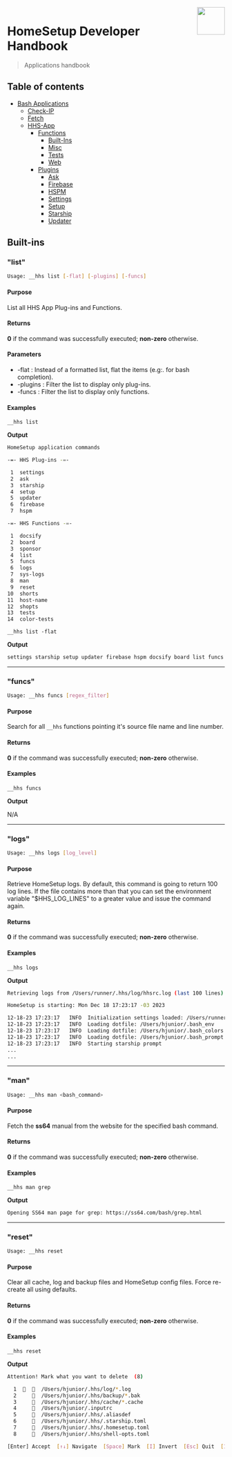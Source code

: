 <img src="https://iili.io/HvtxC1S.png" width="64" height="64" align="right" />

# HomeSetup Developer Handbook
>
> Applications handbook

## Table of contents

<!-- toc -->

- [Bash Applications](../../../../applications.md)
  - [Check-IP](../../check-ip.md#check-ip)
  - [Fetch](../../fetch.md#fetch)
  - [HHS-App](../../hhs-app.md#homesetup-application)
    - [Functions](../../hhs-app.md#functions)
      - [Built-Ins](built-ins.md)
      - [Misc](misc.md)
      - [Tests](tests.md)
      - [Web](web.md)
    - [Plugins](../../hhs-app.md#plug-ins)
      - [Ask](../plugins/ask.md)
      - [Firebase](../plugins/firebase.md)
      - [HSPM](../plugins/hspm.md)
      - [Settings](../plugins/settings.md)
      - [Setup](../plugins/setup.md)
      - [Starship](../plugins/starship.md)
      - [Updater](../plugins/updater.md)

<!-- tocstop -->

## Built-ins

### "list"

```bash
Usage: __hhs list [-flat] [-plugins] [-funcs]
```

#### **Purpose**

List all HHS App Plug-ins and Functions.

#### **Returns**

**0** if the command was successfully executed; **non-zero** otherwise.

#### **Parameters**

  - -flat     : Instead of a formatted list, flat the items (e.g:. for bash completion).
  - -plugins  : Filter the list to display only plug-ins.
  - -funcs    : Filter the list to display only functions.

#### **Examples**

`__hhs list`

**Output**

```bash
HomeSetup application commands

-=- HHS Plug-ins -=-

 1  settings
 2  ask
 3  starship
 4  setup
 5  updater
 6  firebase
 7  hspm

-=- HHS Functions -=-

 1  docsify
 2  board
 3  sponsor
 4  list
 5  funcs
 6  logs
 7  sys-logs
 8  man
 9  reset
10  shorts
11  host-name
12  shopts
13  tests
14  color-tests
```

`__hhs list -flat`

**Output**

```bash
settings starship setup updater firebase hspm docsify board list funcs logs man reset host-name shopt tests color-tests
```

------

### "funcs"

```bash
Usage: __hhs funcs [regex_filter]
```

#### **Purpose**

Search for all `__hhs` functions pointing it's source file name and line number.

#### **Returns**

**0** if the command was successfully executed; **non-zero** otherwise.

#### **Examples**

`__hhs funcs`

**Output**

N/A

------

### "logs"

```bash
Usage: __hhs logs [log_level]
```

#### **Purpose**

Retrieve HomeSetup logs. By default, this command is going to return 100 log lines. If the file contains more than that
you can set the environment variable \"$HHS_LOG_LINES\" to a greater value and issue the command again.

#### **Returns**

**0** if the command was successfully executed; **non-zero** otherwise.

#### **Examples**

`__hhs logs`

**Output**

```bash
Retrieving logs from /Users/runner/.hhs/log/hhsrc.log (last 100 lines) [level='ALL'] :

HomeSetup is starting: Mon Dec 18 17:23:17 -03 2023

12-18-23 17:23:17   INFO  Initialization settings loaded: /Users/runner/.hhs/.homesetup.toml
12-18-23 17:23:17   INFO  Loading dotfile: /Users/hjunior/.bash_env
12-18-23 17:23:17   INFO  Loading dotfile: /Users/hjunior/.bash_colors
12-18-23 17:23:17   INFO  Loading dotfile: /Users/hjunior/.bash_prompt
12-18-23 17:23:17   INFO  Starting starship prompt
...
...
```

------

### "man"

```bash
Usage: __hhs man <bash_command>
```

#### **Purpose**

Fetch the **ss64** manual from the website for the specified bash command.

#### **Returns**

**0** if the command was successfully executed; **non-zero** otherwise.

#### **Examples**

`__hhs man grep`

**Output**

```bash
Opening SS64 man page for grep: https://ss64.com/bash/grep.html
```

------

### "reset"

```bash
Usage: __hhs reset
```

#### **Purpose**

Clear all cache, log and backup files and HomeSetup config files. Force re-create all using defaults.

#### **Returns**

**0** if the command was successfully executed; **non-zero** otherwise.

#### **Examples**

`__hhs reset`

**Output**

```bash
Attention! Mark what you want to delete  (8)

  1      /Users/hjunior/.hhs/log/*.log
  2       /Users/hjunior/.hhs/backup/*.bak
  3       /Users/hjunior/.hhs/cache/*.cache
  4       /Users/hjunior/.inputrc
  5       /Users/hjunior/.hhs/.aliasdef
  6       /Users/hjunior/.hhs/.starship.toml
  7       /Users/hjunior/.hhs/.homesetup.toml
  8       /Users/hjunior/.hhs/shell-opts.toml

[Enter] Accept  [↑↓] Navigate  [Space] Mark  [I] Invert  [Esc] Quit  [1..8] Goto:
```
